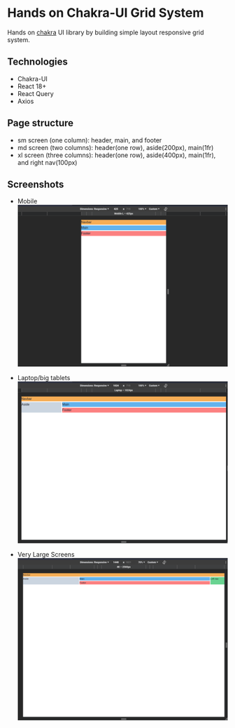 # Hands on Chakra-UI Grid System

Hands on [chakra](https://chakra-ui.com/) UI library by building simple layout responsive grid system.

## Technologies

- Chakra-UI
- React 18+
- React Query
- Axios

## Page structure

- sm screen (one column): header, main, and footer
- md screen (two columns): header(one row), aside(200px), main(1fr)
- xl screen (three columns): header(one row), aside(400px), main(1fr), and right nav(100px)

## Screenshots

- Mobile
  ![sm screen size](screenshots/sm_screen.png)

- Laptop/big tablets
  ![medium screen](screenshots/md_screen.png)

- Very Large Screens
  ![extra large screen](screenshots/xl_screen.png)
